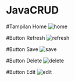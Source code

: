 # JavaCRUD

#Tampilan Home
![home](https://cloud.githubusercontent.com/assets/21971567/23755889/6c283246-0514-11e7-8dd5-86b5e7de4206.png)

#Button Refresh
![refresh](https://cloud.githubusercontent.com/assets/21971567/23755888/6c2492b2-0514-11e7-94be-95fb5efbfb9c.png)

#Button Save
![save](https://cloud.githubusercontent.com/assets/21971567/23755890/6c28c0b2-0514-11e7-9342-0493ca8a3baa.png)

#Button Delete
![delete](https://cloud.githubusercontent.com/assets/21971567/23755891/6c28bcd4-0514-11e7-8e07-8cb2ec1f5588.png)

#Button Edit
![edit](https://cloud.githubusercontent.com/assets/21971567/23755892/6c2d2008-0514-11e7-9faf-3a7978a619dc.png)
